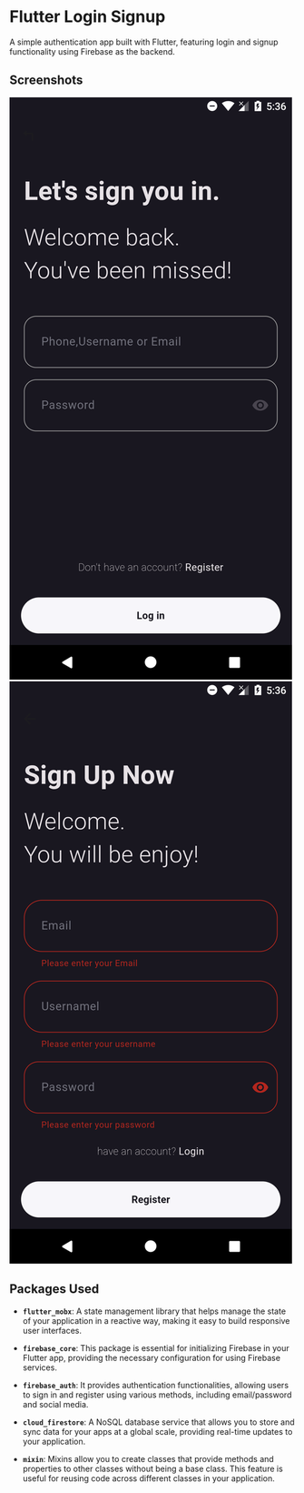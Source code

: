 # Flutter Login Signup

A simple authentication app built with Flutter, featuring login and signup functionality using Firebase as the backend.

## Screenshots

![Login Screen](screenshots/1.png)
![Signup Screen](screenshots/2.png)

## Packages Used

- **`flutter_mobx`**: A state management library that helps manage the state of your application in a reactive way, making it easy to build responsive user interfaces.

- **`firebase_core`**: This package is essential for initializing Firebase in your Flutter app, providing the necessary configuration for using Firebase services.

- **`firebase_auth`**: It provides authentication functionalities, allowing users to sign in and register using various methods, including email/password and social media.

- **`cloud_firestore`**: A NoSQL database service that allows you to store and sync data for your apps at a global scale, providing real-time updates to your application.

- **`mixin`**: Mixins allow you to create classes that provide methods and properties to other classes without being a base class. This feature is useful for reusing code across different classes in your application.
